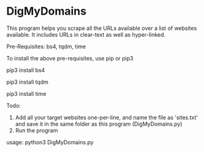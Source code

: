# DigMyDomains
This program helps you scrape all the URLs available over a list of websites available. It includes URLs in clear-text as well as hyper-linked.

Pre-Requisites: bs4, tqdm, time


To install the above pre-requisites, use pip or pip3

pip3 install bs4

pip3 install tqdm

pip3 install time



Todo: 
1. Add all your target websites one-per-line, and name the file as 'sites.txt' and save it in the same folder as this program (DigMyDomains.py)
2. Run the program


usage:
python3 DigMyDomains.py
